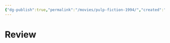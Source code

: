 ```yaml
---
{"dg-publish":true,"permalink":"/movies/pulp-fiction-1994/","created":"2023-12-04T08:00:47.691-06:00","updated":"2023-12-04T08:00:48.260-06:00"}
---
```



# Review
